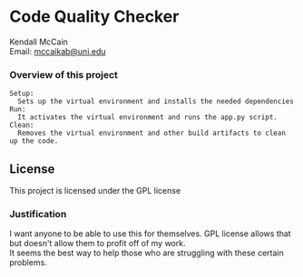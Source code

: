 # Code Quality Checker

Kendall McCain  
Email: mccaikab@uni.edu  

### Overview of this project

```
Setup:
  Sets up the virtual environment and installs the needed dependencies
Run:
  It activates the virtual environment and runs the app.py script.
Clean:
  Removes the virtual environment and other build artifacts to clean up the code.
```
  
## License

This project is licensed under the GPL license  

### Justification
I want anyone to be able to use this for themselves. GPL license allows that but doesn't allow them to profit off of my work.  
It seems the best way to help those who are struggling with these certain problems.


